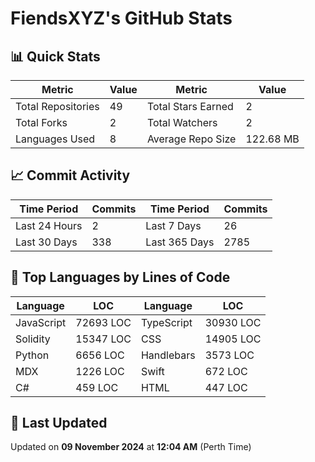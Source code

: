 # FiendsXYZ's GitHub Stats

## 📊 Quick Stats

| Metric               | Value       | Metric               | Value       |
|----------------------|-------------|----------------------|-------------|
| Total Repositories   | 49 | Total Stars Earned   | 2 |
| Total Forks          | 2 | Total Watchers       | 2 |
| Languages Used       | 8 | Average Repo Size    | 122.68 MB |

## 📈 Commit Activity

| Time Period      | Commits      | Time Period      | Commits      |
|------------------|--------------|------------------|--------------|
| Last 24 Hours    | 2 | Last 7 Days      | 26 |
| Last 30 Days     | 338 | Last 365 Days    | 2785 |

## 📝 Top Languages by Lines of Code

| Language       | LOC        | Language       | LOC        |
|----------------|------------|----------------|------------|
| JavaScript       | 72693 LOC  | TypeScript       | 30930 LOC  |
| Solidity       | 15347 LOC  | CSS       | 14905 LOC  |
| Python       | 6656 LOC  | Handlebars       | 3573 LOC  |
| MDX       | 1226 LOC  | Swift       | 672 LOC  |
| C#       | 459 LOC  | HTML       | 447 LOC  |

## 📅 Last Updated

Updated on **09 November 2024** at **12:04 AM** (Perth Time)

